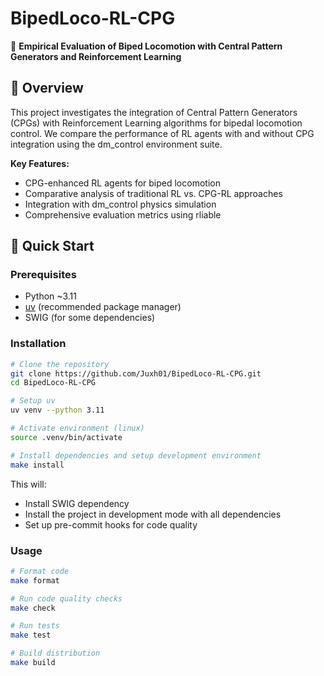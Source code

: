 # BipedLoco-RL-CPG

🦿 **Empirical Evaluation of Biped Locomotion with Central Pattern Generators and Reinforcement Learning**

## 📝 Overview

This project investigates the integration of Central Pattern Generators (CPGs) with Reinforcement Learning algorithms for bipedal locomotion control. We compare the performance of RL agents with and without CPG integration using the dm_control environment suite.

**Key Features:**
- CPG-enhanced RL agents for biped locomotion
- Comparative analysis of traditional RL vs. CPG-RL approaches
- Integration with dm_control physics simulation
- Comprehensive evaluation metrics using rliable

## 🚀 Quick Start

### Prerequisites
- Python ~3.11
- [uv](https://docs.astral.sh/uv/) (recommended package manager)
- SWIG (for some dependencies)

### Installation

```bash
# Clone the repository
git clone https://github.com/Juxh01/BipedLoco-RL-CPG.git
cd BipedLoco-RL-CPG

# Setup uv
uv venv --python 3.11

# Activate environment (linux)
source .venv/bin/activate

# Install dependencies and setup development environment
make install
```

This will:
- Install SWIG dependency
- Install the project in development mode with all dependencies
- Set up pre-commit hooks for code quality

### Usage

```bash
# Format code
make format

# Run code quality checks
make check

# Run tests
make test

# Build distribution
make build
```